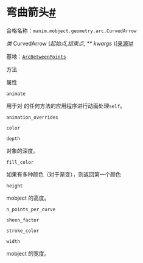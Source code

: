 # 弯曲箭头[#](#curvedarrow "此标题的固定链接")

合格名称：`manim.mobject.geometry.arc.CurvedArrow`

_类_ CurvedArrow (_起始点_,_结束点_, _\*\* kwargs_ )[\[来源\]](../_modules/manim/mobject/geometry/arc.html#CurvedArrow)[#](#manim.mobject.geometry.arc.CurvedArrow "此定义的固定链接")

基地：[`ArcBetweenPoints`](manim.mobject.geometry.arc.ArcBetweenPoints.html#manim.mobject.geometry.arc.ArcBetweenPoints "manim.mobject.geometry.arc.ArcBetweenPoints")

方法

属性

`animate`

用于对 的任何方法的应用程序进行动画处理`self`。

`animation_overrides`

`color`

`depth`

对象的深度。

`fill_color`

如果有多种颜色（对于渐变），则返回第一个颜色

`height`

mobject 的高度。

`n_points_per_curve`

`sheen_factor`

`stroke_color`

`width`

mobject 的宽度。
